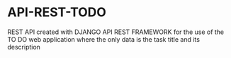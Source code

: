 # API-REST-TODO
REST API created with DJANGO API REST FRAMEWORK for the use of the TO DO web application where the only data is the task title and its description
